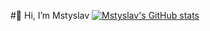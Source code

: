  #👋 Hi, I’m Mstyslav
 [![Mstyslav's GitHub stats](https://github-readme-stats.vercel.app/api?username=MstyslavSoroka)](https://github.com/MstyslavSoroka/github-readme-stats)

